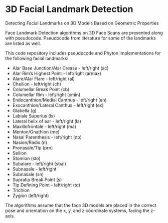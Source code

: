 # 3D Facial Landmark Detection
Detecting Facial Landmarks on 3D Models Based on Geometric Properties 

Face Landmark Detection algorithms on 3D Face Scans are presented along with pseudocode. Pseudocode from literature for some of the landmarks are listed as well.

This code repository includes pseudocode and Phyton implementations for the following facial landmarks:

- Alar Base Junction/Alar Crease - left/right (ac)
- Alar Rim’s Highest Point - left/right (armax)
- Alare/Alar Flare - left/right (al)
- Cheilion - left/right (ch)
- Columellar Break Point (cb)
- Columellar Rim - left/right (cmin)
- Endocanthion/Medial Canthus - left/right (en)
- Exocanthion/Lateral Canthus - left/right (ex)
- Glabella (g)
- Labiale Superius (ls)
- Lateral helix of ear - left/right (la)
- Maxillofrontale - left/right (ma)
- Menton/Gnathion (me)
- Nasal Parenthesis - left/right (np)
- Nasion/Radix (n)
- Pronasale/Tip (prn)
- Sellion
- Stomion (sto)
- Subalare - left/right (sbal)
- Subnasale - left/right
- Subnasale (sn)
- Supratip Break Point (s)
- Tip Defining Point - left/right (td)
- Trichion
- Zygion (left/right)

The algorithms assume that the face 3D models are placed in the correct pose and orientation on the x, y, and z coordinate systems, facing the z-axis.
